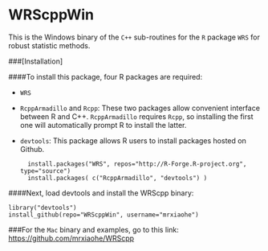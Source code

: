 WRScppWin
=========

This is the Windows binary of the `C++` sub-routines for the `R` package `WRS` for robust statistic methods.

###[Installation]

####To install this package, four R packages are required:

* `WRS`
* `RcppArmadillo` and `Rcpp`: These two packages allow convenient interface between R and C++. `RcppArmadillo` requires `Rcpp`, so installing the first one will automatically prompt R to install the latter.
* `devtools`: This package allows R users to install packages hosted on Github.

        install.packages("WRS", repos="http://R-Forge.R-project.org", type="source")
        install.packages( c("RcppArmadillo", "devtools") )

####Next, load devtools and install the WRScpp binary:

    library("devtools")
    install_github(repo="WRScppWin", username="mrxiaohe")  



###For the `Mac` binary and examples, go to this link: https://github.com/mrxiaohe/WRScpp
